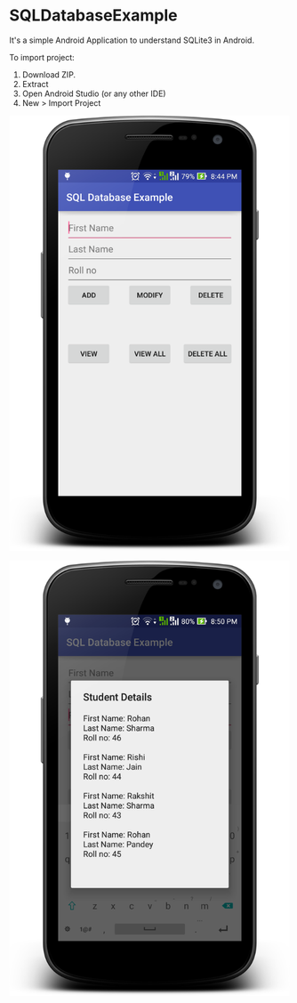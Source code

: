 # SQLDatabaseExample

It's a simple Android Application to understand SQLite3 in Android.

To import project:<br>
  1. Download ZIP.<br>
  2. Extract<br>
  3. Open Android Studio (or any other IDE)<br>
  4. New > Import Project

![Screenshot 1](https://github.com/i-Rohan/SQLDatabaseExample/blob/master/Screenshots/device-2015-10-17-204547.png)

![Screenshot 2](https://github.com/i-Rohan/SQLDatabaseExample/blob/master/Screenshots/device-2015-10-17-205017.png)
